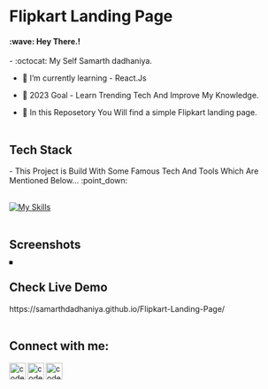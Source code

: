 # Flipkart Landing Page

<h4>:wave: Hey There.! </h4>
- :octocat: My Self Samarth dadhaniya. <br>

- 🌱 I’m currently learning - React.Js<br>

- 🥅 2023 Goal - Learn Trending Tech And Improve My Knowledge.<br>

- 🔭 In this Reposetory You Will find a simple Flipkart landing page.<br><br>

<h2>Tech Stack</h2>
- This Project is Build With Some Famous Tech And Tools Which Are Mentioned Below... :point_down: <br><br>

[![My Skills](https://skillicons.dev/icons?i=html,css,js,vscode)](https://skillicons.dev) <br><br>


<h2>Screenshots</h2>
 <img style="border: 3px solid black"; src="https://user-images.githubusercontent.com/71020225/212264675-cba12623-4696-4edc-a7e1-feed3a177d86.png" alt="">
<br>

<h2>Check Live Demo</h2>
https://samarthdadhaniya.github.io/Flipkart-Landing-Page/
<br><br>

## Connect with me:

<a href="https://www.instagram.com/"><img align="left" alt="codeSTACKr | Instagram" width="30px" src="https://cdn.jsdelivr.net/npm/simple-icons@v3/icons/instagram.svg" /></a>

<a href="https://www.facebook.com/"><img align="left" alt="codeSTACKr | Facebook" width="30px" src="https://cdn.jsdelivr.net/npm/simple-icons@v3/icons/facebook.svg" /></a>

<a href="https://www.linkedin.com/in/samarth-dadhaniya-13bb04206/"><img align="left" alt="codeSTACKr | Linkdin" width="30px" src="https://cdn.jsdelivr.net/npm/simple-icons@v3/icons/linkedin.svg" /></a>
